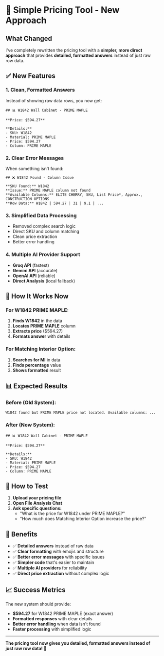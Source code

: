 # 🚀 Simple Pricing Tool - New Approach

## What Changed

I've completely rewritten the pricing tool with a **simpler, more direct approach** that provides **detailed, formatted answers** instead of just raw row data.

## ✅ New Features

### 1. **Clean, Formatted Answers**
Instead of showing raw data rows, you now get:

```
## 📊 W1842 Wall Cabinet - PRIME MAPLE

**Price: $594.27**

**Details:**
- SKU: W1842
- Material: PRIME MAPLE
- Price: $594.27
- Column: PRIME MAPLE
```

### 2. **Clear Error Messages**
When something isn't found:

```
## ❌ W1842 Found - Column Issue

**SKU Found:** W1842
**Issue:** PRIME MAPLE column not found
**Available Columns:** ELITE CHERRY, SKU, List Price*, Approx., CONSTRUCTION OPTIONS
**Row Data:** W1842 | 594.27 | 31 | 9.1 | ...
```

### 3. **Simplified Data Processing**
- Removed complex search logic
- Direct SKU and column matching
- Clean price extraction
- Better error handling

### 4. **Multiple AI Provider Support**
- **Groq API** (fastest)
- **Gemini API** (accurate)
- **OpenAI API** (reliable)
- **Direct Analysis** (local fallback)

## 🎯 How It Works Now

### **For W1842 PRIME MAPLE:**
1. **Finds W1842** in the data
2. **Locates PRIME MAPLE** column
3. **Extracts price** ($594.27)
4. **Formats answer** with details

### **For Matching Interior Option:**
1. **Searches for MI** in data
2. **Finds percentage** value
3. **Shows formatted** result

## 📊 Expected Results

### **Before (Old System):**
```
W1842 found but PRIME MAPLE price not located. Available columns: ...
```

### **After (New System):**
```
## 📊 W1842 Wall Cabinet - PRIME MAPLE

**Price: $594.27**

**Details:**
- SKU: W1842
- Material: PRIME MAPLE
- Price: $594.27
- Column: PRIME MAPLE
```

## 🔧 How to Test

1. **Upload your pricing file**
2. **Open File Analysis Chat**
3. **Ask specific questions:**
   - "What is the price for W1842 under PRIME MAPLE?"
   - "How much does Matching Interior Option increase the price?"

## 🎉 Benefits

- ✅ **Detailed answers** instead of raw data
- ✅ **Clear formatting** with emojis and structure
- ✅ **Better error messages** with specific issues
- ✅ **Simpler code** that's easier to maintain
- ✅ **Multiple AI providers** for reliability
- ✅ **Direct price extraction** without complex logic

## 📈 Success Metrics

The new system should provide:
- **$594.27** for W1842 PRIME MAPLE (exact answer)
- **Formatted responses** with clear details
- **Better error handling** when data isn't found
- **Faster processing** with simplified logic

---

**The pricing tool now gives you detailed, formatted answers instead of just raw row data!** 🎯
